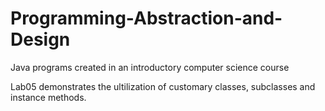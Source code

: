# Programming-Abstraction-and-Design
Java programs created in an introductory computer science course

Lab05 demonstrates the ultilization of customary classes, subclasses and instance methods. 
